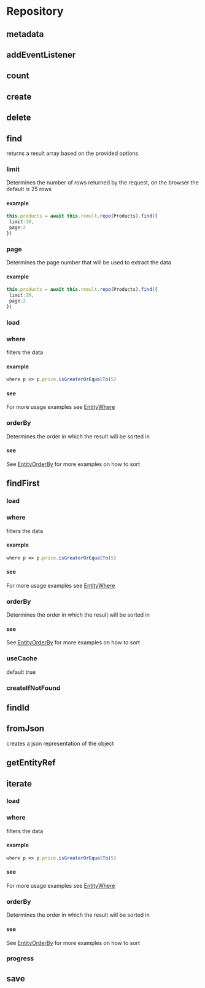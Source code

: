 # Repository
## metadata
## addEventListener
## count
## create
## delete
## find
returns a result array based on the provided options
### limit
Determines the number of rows returned by the request, on the browser the default is 25 rows
#### example
```ts
this.products = await this.remult.repo(Products).find({
 limit:10,
 page:2
})
```

### page
Determines the page number that will be used to extract the data
#### example
```ts
this.products = await this.remult.repo(Products).find({
 limit:10,
 page:2
})
```

### load
### where
filters the data
#### example
```ts
where p => p.price.isGreaterOrEqualTo(5)
```

#### see
For more usage examples see [EntityWhere](https://remult-ts.github.io/guide/ref_entitywhere)

### orderBy
Determines the order in which the result will be sorted in
#### see
See [EntityOrderBy](https://remult-ts.github.io/guide/ref__entityorderby) for more examples on how to sort

## findFirst
### load
### where
filters the data
#### example
```ts
where p => p.price.isGreaterOrEqualTo(5)
```

#### see
For more usage examples see [EntityWhere](https://remult-ts.github.io/guide/ref_entitywhere)

### orderBy
Determines the order in which the result will be sorted in
#### see
See [EntityOrderBy](https://remult-ts.github.io/guide/ref__entityorderby) for more examples on how to sort

### useCache
default true
### createIfNotFound
## findId
## fromJson
creates a json representation of the object
## getEntityRef
## iterate
### load
### where
filters the data
#### example
```ts
where p => p.price.isGreaterOrEqualTo(5)
```

#### see
For more usage examples see [EntityWhere](https://remult-ts.github.io/guide/ref_entitywhere)

### orderBy
Determines the order in which the result will be sorted in
#### see
See [EntityOrderBy](https://remult-ts.github.io/guide/ref__entityorderby) for more examples on how to sort

### progress
## save

